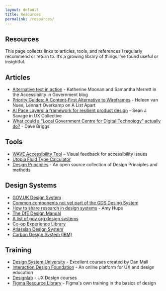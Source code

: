 ```yaml
---
layout: default
title: Resources
permalink: /resources/
---
```


<section class="intro-section">

  <h1>Resources</h1>

  <div class="intro-wrapper">
  <p>This page collects links to articles, tools, and references I regularly recommend or return to. It’s a growing library of things I’ve found useful or insightful.</p>
  </div>

</section>

<section>

  <h2><span class="highlight">Articles</span></h2>
  <ul class="resources-list">
    <li><a href="https://accessibility.blog.gov.uk/2024/07/17/alternative-text-in-action/">Alternative text in action</a> - Katherine Moonan and Samantha Merrett in the Accessibility in Government blog</li>
    <li><a href="https://alistapart.com/article/priority-guides-a-content-first-alternative-to-wireframes/">Priority Guides: A Content-First Alternative to Wireframes</a> - Heleen van Nues, Lennart Overkamp on A List Apart</li>
    <li><a href="https://uxdesign.cc/ai-pace-layers-530c19e3f9b0">AI Pace Layers: a framework for resilient product design</a> - Sean J. Savage in UX Collective</li>
    <li><a href="https://da.vebrig.gs/2024/06/26/what-could-a-local-government-centre-for-digital-technology-actually-do-%F0%9F%A4%94/">What could a “Local Government Centre for Digital Technology” actually do?</a> - Dave Briggs</li>
  </ul>

  <h2><span class="highlight">Tools</span></h2>
  <ul class="resources-list">
    <li><a href="https://wave.webaim.org/">WAVE Accessibility Tool</a> – Visual feedback for accessibility issues</li>
    <li><a href="https://utopia.fyi/type/calculator/">Utopia Fluid Type Calculator</a></li>
    <li><a href="https://principles.design/">Design Principles</a> - An open source collection of Design Principles and methods</li>
  </ul>

  <h2><span class="highlight">Design Systems</span></h2>
  <ul class="resources-list">
    <li><a href="https://design-system.service.gov.uk/">GOV.UK Design System</a></li>
    <li><a href="https://x-govuk.github.io/govuk-prototype-components/">Common components not yet part of the GDS Desing System</a></li>
    <li><a href="https://amyhupe.co.uk/articles/sharing-research-in-design-systems/">How to share research in design systems</a> - Amy Hupe</li>
    <li><a href="https://design.education.gov.uk/">The DfE Design Manual</a></li>
    <li><a href="https://github.com/ctdesign/gov-design-systems-list">A list of gov org design systems</a></li>
    <li><a href="https://www.coop.co.uk/experience-library/">Co-op Experience Library</a></li>
    <li><a href="https://atlassian.design/">Atlassian Design System</a></li>
    <li><a href="https://carbondesignsystem.com/">Carbon Design System (IBM)</a></li>
  </ul>

  <h2><span class="highlight">Training</span></h2>
  <ul class="resources-list">
    <li><a href="https://designsystem.university/">Design System University</a> - Excellent courses created by Dan Mall</li>
    <li><a href="https://www.interaction-design.org/">Interaction Design Foundation</a> - An online platform for UX and design education</li>
    <li><a href="https://designlab.com/">Designlab</a> - UX Design courses</li>
    <li><a href="https://www.figma.com/resource-library/">Figma Resource Library</a> - Figma's own training in the basics of design</li>
  </ul>

</section>